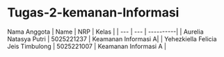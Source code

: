 # Tugas-2-kemanan-Informasi

Nama Anggota
| Name           | NRP        | Kelas     |
| ---            | ---        | ----------|
| Aurelia Natasya Putri | 5025221237 | Keamanan Informasi A|
| Yehezkiella Felicia Jeis Timbulong | 5025221007 | Keamanan Informasi A |
